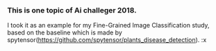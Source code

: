 ### This is one topic of Ai challeger 2018.
I took it as an example for my Fine-Grained Image Classification study, based on the baseline which is made by spytensor(https://github.com/spytensor/plants_disease_detection).
:x
















































































